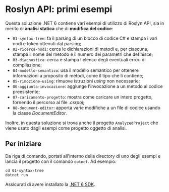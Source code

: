 # Roslyn API: primi esempi

Questa soluzione .NET 6 contiene vari esempi di utilizzo di Roslyn API, sia in merito di **analisi statica** che di **modifica del codice**:
- `01-syntax-tree`: fa il parsing di un blocco di codice C# e stampa i vari nodi e token ottenuti dal parsing;
- `02-ricerca-nodi`: cerca le dichiarazioni di metodi e, per ciascuna, stampa il nome del metodo e il numero dei parametri che definisce;
- `03-diagnostica`: cerca e stampa l'elenco degli eventuali errori di compilazione;
- `04-modello-semantico`: usa il modello semantico per ottenere informazioni a proposito di metodi, come il tipo che li contiene;
- `05-rimozione-using`: rimuove istruzioni _using_ non necessarie;
- `06-aggiunta-invocazione`: aggiunge l'invocazione a un metodo al codice preesistente;
- `07-caricamento-progetto`: mostra come caricare un intero progetto, fornendo il percorso al file _.csrpoj_;
- `08-document-editor`: apporta varie modifiche a un file di codice usando la classe _DocumentEditor_.

Inoltre, in questa soluzione si trova anche il progetto `AnalyzedProject` che viene usato dagli esempi come progetto oggetto di analisi.

## Per iniziare
Da riga di comando, portati all'interno della directory di uno degli esempi e lancia il progetto con il comando `dotnet`. Ad esempio:
```
cd 01-syntax-tree
dotnet run
```

Assicurati di avere installato la [.NET 6 SDK](https://dotnet.microsoft.com/en-us/download/dotnet/6.0).